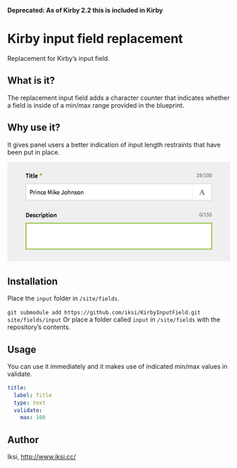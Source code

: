 **Deprecated: As of Kirby 2.2 this is included in Kirby**

# Kirby input field replacement

Replacement for Kirby’s input field.

## What is it?

The replacement input field adds a character counter that indicates whether a field is inside of a min/max range provided in the blueprint.

## Why use it?

It gives panel users a better indication of input length restraints that have been put in place.

![](screenshot.png)

## Installation

Place the `input` folder in `/site/fields`.

`git submodule add https://github.com/iksi/KirbyInputField.git site/fields/input`
Or place a folder called `input` in `/site/fields` with the repository’s contents.

## Usage

You can use it immediately and it makes use of indicated min/max values in validate.

```YAML
title:
  label: Title
  type: text
  validate:
    max: 100
```

## Author
Iksi, <http://www.iksi.cc/>
